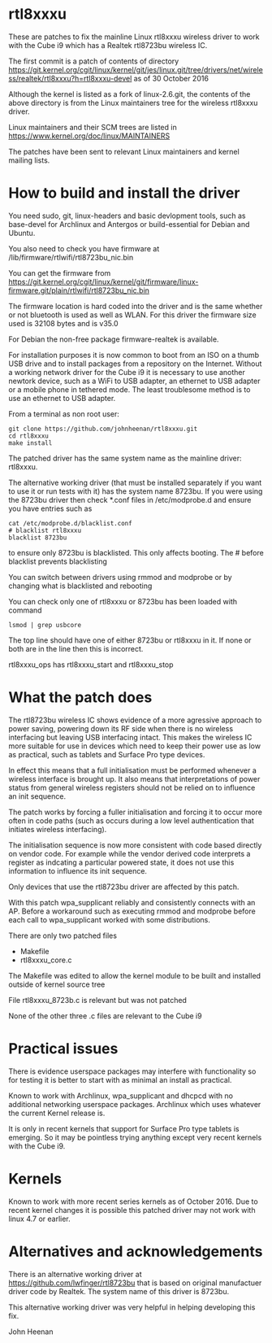 # rtl8xxxu

These are patches to fix the mainline Linux rtl8xxxu wireless driver to work with the Cube i9 which has a Realtek rtl8723bu wireless IC.

The first commit is a patch of contents of directory
https://git.kernel.org/cgit/linux/kernel/git/jes/linux.git/tree/drivers/net/wireless/realtek/rtl8xxxu?h=rtl8xxxu-devel
as of 30 October 2016

Although the kernel is listed as a fork of linux-2.6.git, the contents of the above directory is from the Linux maintainers tree for the wireless rtl8xxxu driver.

Linux maintainers and their SCM trees are listed in https://www.kernel.org/doc/linux/MAINTAINERS

The patches have been sent to relevant Linux maintainers and kernel mailing lists.

# How to build and install the driver

You need sudo, git, linux-headers and basic devlopment tools, such as base-devel for Archlinux and Antergos or build-essential for Debian and Ubuntu.

You also need to check you have firmware at /lib/firmware/rtlwifi/rtl8723bu_nic.bin

You can get the firmware from
https://git.kernel.org/cgit/linux/kernel/git/firmware/linux-firmware.git/plain/rtlwifi/rtl8723bu_nic.bin

The firmware location is hard coded into the driver and is the same whether or not bluetooth is used as well as WLAN. For this driver the firmware size used is 32108 bytes and is v35.0

For Debian the non-free package firmware-realtek is available.

For installation purposes it is now common to boot from an ISO on a thumb USB drive and to install packages from a repository on the Internet. Without a working network driver for the Cube i9 it is necessary to use another newtork device, such as a WiFi to USB adapter, an ethernet to USB adapter or a mobile phone in tethered mode. The least troublesome method is to use an ethernet to USB adapter.

From a terminal as non root user:

```
git clone https://github.com/johnheenan/rtl8xxxu.git
cd rtl8xxxu
make install

```

The patched driver has the same system name as the mainline driver: rtl8xxxu. 

The alternative working driver (that must be installed separately if you want to use it or run tests with it) has the system name 8723bu. If you were using the 8723bu driver then check *.conf files in /etc/modprobe.d and ensure you have entries such as

```
cat /etc/modprobe.d/blacklist.conf
# blacklist rtl8xxxu
blacklist 8723bu

```
to ensure only 8723bu is blacklisted. This only affects booting. The # before blacklist prevents blacklisting

You can switch between drivers using rmmod and modprobe or by changing what is blacklisted and rebooting

You can check only one of rtl8xxxu or 8723bu has been loaded with command

```
lsmod | grep usbcore
```
The top line should have one of either 8723bu or rtl8xxxu in it. If none or both are in the line then this is incorrect.


rtl8xxxu_ops
has rtl8xxxu_start and rtl8xxxu_stop

# What the patch does

The rtl8723bu wireless IC shows evidence of a more agressive approach to power saving, powering down its RF side when there is no wireless interfacing but leaving USB interfacing intact. This makes the wireless IC more suitable for use in devices which need to keep their power use as low as practical, such as tablets and Surface Pro type devices.

In effect this means that a full initialisation must be performed whenever a wireless interface is brought up. It also means that interpretations of power status from general wireless registers should not be relied on to influence an init sequence.

The patch works by forcing a fuller initialisation and forcing it to occur more often in code paths (such as occurs during a low level authentication that initiates wireless interfacing).

The initialisation sequence is now more consistent with code based directly on vendor code. For example while the vendor derived code interprets a register as indcating a particular powered state, it does not use this information to influence its init sequence.

Only devices that use the rtl8723bu driver are affected by this patch.

With this patch wpa_supplicant reliably and consistently connects with an AP. Before a workaround such as executing rmmod and modprobe before each call to wpa_supplicant worked with some distributions.


There are only two patched files
* Makefile
* rtl8xxxu_core.c

The Makefile was edited to allow the kernel module to be built and installed outside of kernel source tree

File rtl8xxxu_8723b.c is relevant but was not patched

None of the other three .c files are relevant to the Cube i9


# Practical issues

There is evidence userspace packages may interfere with functionality so for testing it is better to start with as minimal an install as practical.

Known to work with Archlinux, wpa_supplicant and dhcpcd with no additional networking userspace packages. Archlinux which uses whatever the current Kernel release is.

It is only in recent kernels that support for Surface Pro type tablets is emerging. So it may be pointless trying anything except very recent kernels with the Cube i9.


# Kernels

Known to work with more recent series kernels as of October 2016. Due to recent kernel changes it is possible this patched driver may not work with linux 4.7 or earlier. 


# Alternatives and acknowledgements

There is an alternative working driver at https://github.com/lwfinger/rtl8723bu that is based on original manufactuer driver code by Realtek. The system name of this driver is 8723bu.

This alternative working driver was very helpful in helping developing this fix.


John Heenan

